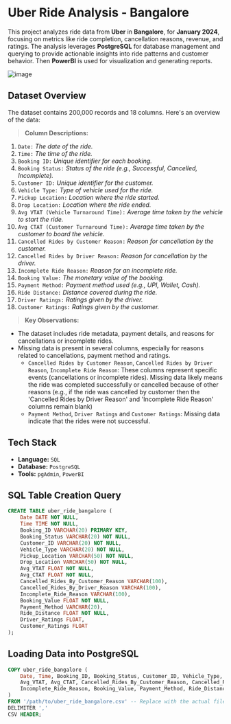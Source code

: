 # Uber Ride Analysis - Bangalore

This project analyzes ride data from **Uber** in **Bangalore**, for **January 2024**, focusing on metrics like ride completion, cancellation reasons, revenue, and ratings. The analysis leverages **PostgreSQL** for database management and querying to provide actionable insights into ride patterns and customer behavior. Then **PowerBI** is used for visualization and generating reports.

![image](https://github.com/user-attachments/assets/bb0c99ec-9a45-4d8f-b0e0-ef9a9dd1dee6)

## Dataset Overview

The dataset contains 200,000 records and 18 columns. Here's an overview of the data:

> **Column Descriptions:**

1. `Date:` _The date of the ride._
2. `Time:` _The time of the ride._
3. `Booking ID:` _Unique identifier for each booking._
4. `Booking Status:` _Status of the ride (e.g., Successful, Cancelled, Incomplete)._
5. `Customer ID:` _Unique identifier for the customer._
6. `Vehicle Type:` _Type of vehicle used for the ride._
7. `Pickup Location:` _Location where the ride started._
8. `Drop Location:` _Location where the ride ended._
9. `Avg VTAT (Vehicle Turnaround Time):` _Average time taken by the vehicle to start the ride._
10. `Avg CTAT (Customer Turnaround Time):` _Average time taken by the customer to board the vehicle._
11. `Cancelled Rides by Customer Reason:` _Reason for cancellation by the customer._
12. `Cancelled Rides by Driver Reason:` _Reason for cancellation by the driver._
13. `Incomplete Ride Reason:` _Reason for an incomplete ride._
14. `Booking Value:` _The monetary value of the booking._
15. `Payment Method:` _Payment method used (e.g., UPI, Wallet, Cash)._
16. `Ride Distance:` _Distance covered during the ride._
17. `Driver Ratings:` _Ratings given by the driver._
18. `Customer Ratings:` _Ratings given by the customer._

> **Key Observations:**

- The dataset includes ride metadata, payment details, and reasons for cancellations or incomplete rides.
- Missing data is present in several columns, especially for reasons related to cancellations, payment method and ratings.
  - `Cancelled Rides by Customer Reason`, `Cancelled Rides by Driver Reason`, `Incomplete Ride Reason`: These columns represent specific events (cancellations or incomplete rides). Missing data likely means the ride was completed successfully or cancelled because of other reasons (e.g., if the ride was cancelled by customer then the 'Cancelled Rides by Driver Reason' and 'Incomplete Ride Reason' columns remain blank)
  - `Payment Method`, `Driver Ratings` and `Customer Ratings`: Missing data indicate that the rides were not successful.

## Tech Stack

- **Language:** `SQL`
- **Database:** `PostgreSQL`
- **Tools:** `pgAdmin`, `PowerBI`

## SQL Table Creation Query

```sql
CREATE TABLE uber_ride_bangalore (
    Date DATE NOT NULL,
    Time TIME NOT NULL,
    Booking_ID VARCHAR(20) PRIMARY KEY,
    Booking_Status VARCHAR(20) NOT NULL,
    Customer_ID VARCHAR(20) NOT NULL,
    Vehicle_Type VARCHAR(20) NOT NULL,
    Pickup_Location VARCHAR(50) NOT NULL,
    Drop_Location VARCHAR(50) NOT NULL,
    Avg_VTAT FLOAT NOT NULL,
    Avg_CTAT FLOAT NOT NULL,
    Cancelled_Rides_By_Customer_Reason VARCHAR(100),
    Cancelled_Rides_By_Driver_Reason VARCHAR(100),
    Incomplete_Ride_Reason VARCHAR(100),
    Booking_Value FLOAT NOT NULL,
    Payment_Method VARCHAR(20),
    Ride_Distance FLOAT NOT NULL,
    Driver_Ratings FLOAT,
    Customer_Ratings FLOAT
);
```

## Loading Data into PostgreSQL

```sql
COPY uber_ride_bangalore (
    Date, Time, Booking_ID, Booking_Status, Customer_ID, Vehicle_Type, Pickup_Location, Drop_Location,
    Avg_VTAT, Avg_CTAT, Cancelled_Rides_By_Customer_Reason, Cancelled_Rides_By_Driver_Reason,
    Incomplete_Ride_Reason, Booking_Value, Payment_Method, Ride_Distance, Driver_Ratings, Customer_Ratings
)
FROM '/path/to/uber_ride_bangalore.csv' -- Replace with the actual file path
DELIMITER ',' 
CSV HEADER;
```

